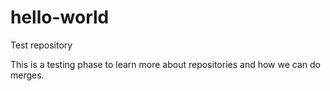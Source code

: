 # hello-world
Test repository

This is a testing phase to learn more about repositories and how we can do merges.
